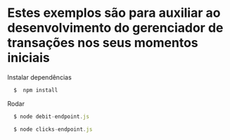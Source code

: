 # Estes exemplos são para auxiliar ao desenvolvimento do gerenciador de transações nos seus momentos iniciais


Instalar dependências

```javascript
  $  npm install
```

Rodar
```javascript
  $ node debit-endpoint.js
```

```javascript
  $ node clicks-endpoint.js
```